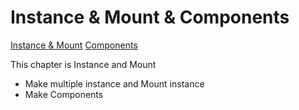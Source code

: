 # Instance & Mount & Components

[Instance & Mount](https://vuejs.org/v2/guide/instance.html)
[Components](https://vuejs.org/v2/guide/#Composing-with-Components)

This chapter is Instance and Mount
- Make multiple instance and Mount instance
- Make Components
